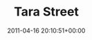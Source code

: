 ---
title:		"Tara Street"
type:		"photos"
mediatype:		"upload"
location:		"Dublin, Ireland"
date:		"2011-04-16 20:10:51+00:00"
album:		"experimental"
filename:		"dublin.md"
series:		"hdr"
cl_public_id:		"experimental/dublin"
cl_version:		1497004555
format:		"tiff"
bytes:		5593580
width:		2560
height:		1440
colours:
- "#696C72"
- "#3E3E41"
- "#7B736F"
- "#2C2B2A"
- "#666E76"
- "#3A3D3F"
- "#6F6C6F"
- "#C0AFA3"
exposure_mode:		"Manual"
program:		"Manual"
aperture:		"No info"
focal_length:		"11.0 mm"
iso:		"200"
shutter_speed:		"No info"
metering:		"Center-weighted average"
flash:		"No Flash"
white_balance:		"Manual"
colour_temp:		"-3.7"
has_crop:		"No"
orientation:		"Horizontal (normal)"
camera_model:		"NIKON D200"
lens_info:		"No lens info"
artist:		"No artist info"
x_resolution:		"300"
y_resolution:		"300"
---